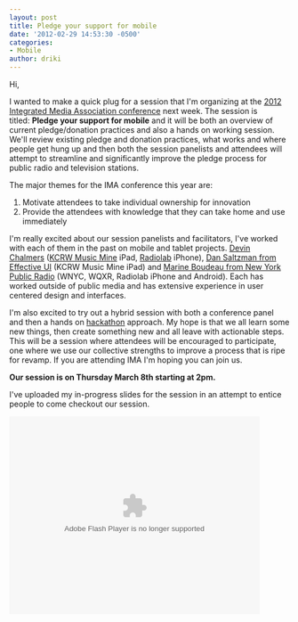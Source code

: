 ```yaml
---
layout: post
title: Pledge your support for mobile
date: '2012-02-29 14:53:30 -0500'
categories:
- Mobile
author: driki
---
```

<p>Hi,</p>
<p>I wanted to make a quick plug for a session that I'm organizing at the <a href="http://www.integratedmedia.org/conference">2012 Integrated Media Association conference</a> next week. The session is titled: <strong>Pledge your support for mobile</strong> and it will be both an overview of current pledge/donation practices and also a hands on working session. We'll review existing pledge and donation practices, what works and where people get hung up and then both the session panelists and attendees will attempt to streamline and significantly improve the pledge process for public radio and television stations.</p>
<p>The major themes for the IMA conference this year are:</p>
<ol>
<li>Motivate attendees to take individual ownership for innovation</li>
<li>Provide the attendees with knowledge that they can take home and use immediately</li>
</ol>
<p>I'm really excited about our session panelists and facilitators, I've worked with each of them in the past on mobile and tablet projects. <a href="http://www.doormouse.org">Devin Chalmers</a> (<a href="http://musicmine.kcrw.com">KCRW Music Mine</a> iPad, <a href="http://www.radiolab.org">Radiolab</a> iPhone), <a href="http://www.effectiveui.com/">Dan Saltzman from Effective UI</a> (KCRW Music Mine iPad) and <a href="http://www.wnyc.org">Marine Boudeau from New York Public Radio</a> (WNYC, WQXR, Radiolab iPhone and Android). Each has worked outside of public media and has extensive experience in user centered design and interfaces.</p>
<p>I'm also excited to try out a hybrid session with both a conference panel and then a hands on <a href="http://en.wikipedia.org/wiki/Hackathon">hackathon</a> approach. My hope is that we all learn some new things, then create something new and all leave with actionable steps. This will be a session where attendees will be encouraged to participate, one where we use our collective strengths to improve a process that is ripe for revamp. If you are attending IMA I'm hoping you can join us.</p>
<p><strong>Our session is on Thursday March 8th starting at 2pm.</strong></p>
<p>I've uploaded my in-progress slides for the session in an attempt to entice people to come checkout our session.</p>
<div id="__ss_11802870" style="width: 450px;"><object id="__sse11802870" width="450" height="355" classid="clsid:d27cdb6e-ae6d-11cf-96b8-444553540000" codebase="http://download.macromedia.com/pub/shockwave/cabs/flash/swflash.cab#version=6,0,40,0"><param name="allowFullScreen" value="true" /><param name="allowScriptAccess" value="always" /><param name="wmode" value="transparent" /><param name="src" value="http://static.slidesharecdn.com/swf/ssplayer2.swf?doc=ima-mobile-pledge-120229132117-phpapp01&amp;stripped_title=ima-2012-pledge-your-support-for-mobile&amp;userName=neocMatt" /><param name="allowscriptaccess" value="always" /><param name="allowfullscreen" value="true" /><embed id="__sse11802870" width="450" height="355" type="application/x-shockwave-flash" src="http://static.slidesharecdn.com/swf/ssplayer2.swf?doc=ima-mobile-pledge-120229132117-phpapp01&amp;stripped_title=ima-2012-pledge-your-support-for-mobile&amp;userName=neocMatt" allowFullScreen="true" allowScriptAccess="always" wmode="transparent" allowscriptaccess="always" allowfullscreen="true" /></object></div>
